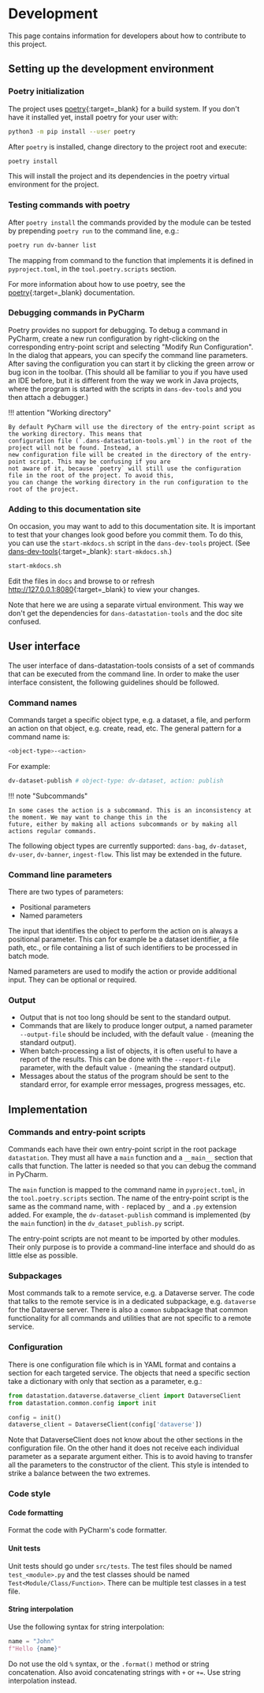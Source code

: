 Development
===========

This page contains information for developers about how to contribute to this project.

Setting up the development environment
--------------------------------------

### Poetry initialization

The project uses [poetry]{:target=_blank} for a build system. If you don't have it installed yet, install poetry for
your
user with:

```bash
python3 -m pip install --user poetry
```

After `poetry` is installed, change directory to the project root and execute:

```bash
poetry install
```

This will install the project and its dependencies in the poetry virtual environment for the project.

### Testing commands with poetry

After `poetry install` the commands provided by the module can be tested by prepending `poetry run` to the command line,
e.g.:

```bash
poetry run dv-banner list
```

The mapping from command to the function that implements it is defined in `pyproject.toml`, in the `tool.poetry.scripts`
section.

For more information about how to use poetry, see the [poetry]{:target=_blank} documentation.

[poetry]: https://python-poetry.org/docs/

### Debugging commands in PyCharm

Poetry provides no support for debugging. To debug a command in PyCharm, create a new run configuration by
right-clicking on the corresponding entry-point script and selecting "Modify Run Configuration". In the dialog that
appears, you can specify the command line parameters. After saving the configuration you can start it by clicking the
green arrow or bug icon in the toolbar. (This should all be familiar to you if you have used an IDE before, but it is
different from the way we work in Java projects, where the program is started with the scripts in `dans-dev-tools` and
you then attach a debugger.)

!!! attention "Working directory"

    By default PyCharm will use the directory of the entry-point script as the working directory. This means that 
    configuration file (`.dans-datastation-tools.yml`) in the root of the project will not be found. Instead, a 
    new configuration file will be created in the directory of the entry-point script. This may be confusing if you are 
    not aware of it, because `poetry` will still use the configuration file in the root of the project. To avoid this, 
    you can change the working directory in the run configuration to the root of the project.

### Adding to this documentation site

On occasion, you may want to add to this documentation site. It is important to test that your changes look good before
you commit them. To do this, you can use the `start-mkdocs.sh` script in the `dans-dev-tools` project.
(See [dans-dev-tools]{:target=_blank}: `start-mkdocs.sh`.)

```bash
start-mkdocs.sh
```

Edit the files in `docs` and browse to or refresh <http://127.0.0.1:8080>{:target=_blank} to view your changes.

Note that here we are using a separate virtual environment. This way we don't get the dependencies
for `dans-datastation-tools` and the doc site confused.

[dans-dev-tools]: https://github.com/DANS-KNAW/dans-dev-tools#startsh-scripts

User interface
--------------

The user interface of dans-datastation-tools consists of a set of commands that can be executed from the command line.
In order to make the user interface consistent, the following guidelines should be followed.

### Command names

Commands target a specific object type, e.g. a dataset, a file, and perform an action on that object, e.g. create, read,
etc. The general pattern for a command name is:

```bash
<object-type>-<action>
```

For example:

```bash
dv-dataset-publish # object-type: dv-dataset, action: publish
```

!!! note "Subcommands"

    In some cases the action is a subcommand. This is an inconsistency at the moment. We may want to change this in the
    future, either by making all actions subcommands or by making all actions regular commands.  

The following object types are currently supported: `dans-bag`, `dv-dataset`, `dv-user`, `dv-banner`, `ingest-flow`.
This list may be extended in the future.

### Command line parameters

There are two types of parameters:

* Positional parameters
* Named parameters

The input that identifies the object to perform the action on is always a positional parameter. This can for example be
a dataset identifier, a file path, etc., or file containing a list of such identifiers to be processed in batch mode.

Named parameters are used to modify the action or provide additional input. They can be optional or required.

### Output

* Output that is not too long should be sent to the standard output.
* Commands that are likely to produce longer output, a named parameter `--output-file` should be included, with the
  default value `-` (meaning the standard output).
* When batch-processing a list of objects, it is often useful to have a report of the results. This can be done with the
  `--report-file` parameter, with the default value `-` (meaning the standard output).
* Messages about the status of the program should be sent to the standard error, for example error messages, progress
  messages, etc.

Implementation
--------------

### Commands and entry-point scripts

Commands each have their own entry-point script in the root package `datastation`. They must all have a `main`
function and a `__main__` section that calls that function. The latter is needed so that you can debug the command in
PyCharm.

The `main` function is mapped to the command name in `pyproject.toml`, in the `tool.poetry.scripts` section. The name of
the entry-point script is the same as the command name, with `-` replaced by `_` and a `.py` extension added. For
example, the `dv-dataset-publish` command is implemented (by the `main` function) in the `dv_dataset_publish.py` script.

The entry-point scripts are not meant to be imported by other modules. Their only purpose is to provide a command-line
interface and should do as little else as possible.

### Subpackages

Most commands talk to a remote service, e.g. a Dataverse server. The code that talks to the remote service is in a
dedicated subpackage, e.g. `dataverse` for the Dataverse server. There is also a `common` subpackage that common
functionality for all commands and utilities that are not specific to a remote service.

### Configuration

There is one configuration file which is in YAML format and contains a section for each targeted service. The objects
that need a specific section take a dictionary with only that section as a parameter, e.g.:

```python
from datastation.dataverse.dataverse_client import DataverseClient
from datastation.common.config import init

config = init()
dataverse_client = DataverseClient(config['dataverse'])
```

Note that DataverseClient does not know about the other sections in the configuration file. On the other hand it does
not receive each individual parameter as a separate argument either. This is to avoid having to transfer all the
parameters to the constructor of the client. This style is intended to strike a balance between the two extremes.

### Code style

#### Code formatting

Format the code with PyCharm's code formatter.

#### Unit tests

Unit tests should go under `src/tests`. The test files should be named `test_<module>.py` and the test classes should be
named `Test<Module/Class/Function>`. There can be multiple test classes in a test file.

#### String interpolation

Use the following syntax for string interpolation:

```python
name = "John"
f"Hello {name}"
```

Do not use the old `%` syntax, or the `.format()` method or string concatenation. Also avoid concatenating strings with
`+` or `+=`. Use string interpolation instead.
